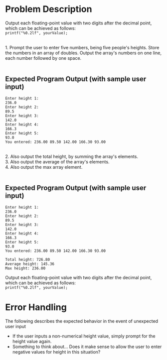 # Problem Description

Output each floating-point value with two digits after the decimal point, which can be achieved as follows:<br />`printf("%0.2lf", yourValue);`

<br />
1. Prompt the user to enter five numbers, being five people's heights. Store the numbers in an array of doubles. Output the array's numbers on one line, each number followed by one space.
<br /><br />

## Expected Program Output (with sample user input)
```
Enter height 1:
236.0
Enter height 2:
89.5
Enter height 3:
142.0
Enter height 4:
166.3
Enter height 5:
93.0
You entered: 236.00 89.50 142.00 166.30 93.00

```
<br /> 
2. Also output the total height, by summing the array's elements. 

<br /> 
3.  Also output the average of the array's elements.  

<br /> 
4.  Also output the max array element.  
<br /><br />

## Expected Program Output (with sample user input)
```
Enter height 1:
236.0
Enter height 2:
89.5
Enter height 3:
142.0
Enter height 4:
166.3
Enter height 5:
93.0
You entered: 236.00 89.50 142.00 166.30 93.00 

Total height: 726.80
Average height: 145.36
Max height: 236.00

```

Output each floating-point value with two digits after the decimal point, which can be achieved as follows:<br />`printf("%0.2lf", yourValue);`


# Error Handling
The following describes the expected behavior in the event of unexpected user input
- If the user inputs a non-numerical height value, simply prompt for the height value again.
- Something to think about... Does it make sense to allow the user to enter negative values for height in this situation? 
